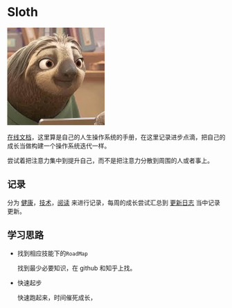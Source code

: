 # Sloth
![An image](../public/img/sloth.jpeg)
<!-- ![Image from alias](~@img/sloth.jpeg) -->

[在线文档](https://felix9ia.github.io/sloth/)，这里算是自己的人生操作系统的手册，在这里记录进步点滴，把自己的成长当做构建一个操作系统迭代一样。



尝试着把注意力集中到提升自己，而不是把注意力分散到周围的人或者事上。

## 记录


分为 [健康](./health/README.md)，[技术](./computer/README.md)，[阅读](./reading/README.md) 来进行记录，每周的成长尝试汇总到 [更新日志](./log/README.md) 当中记录更新。



## 学习思路
- 找到相应技能下的`RoadMap`

    找到最少必要知识，在 github 和知乎上找。

- 快速起步

    快速跑起来，时间催死成长，